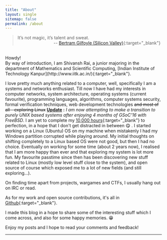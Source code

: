 ```yaml
---
title: "About"
layout: single
sitemap: false
permalink: /about
---
```


> It’s not magic, it’s talent and sweat.<br>&emsp;&emsp;&emsp;&emsp;&emsp;&emsp;&emsp;&emsp; -- [Bertram Gilfoyle (Silicon Valley)](https://www.youtube.com/watch?v=dkrzZ8-gfn0){:target="_blank"}

<br>
Howdy!<br>
By way of introduction, I am Shivansh Rai, a junior majoring in the department of Mathematics and Scientific Computing, [Indian Institute of Technology Kanpur](http://www.iitk.ac.in/){:target="_blank"}.

I love pretty much anything related to a computer, well, specifically I am a systems and networks enthusiast. Till now I have had my interests in computer networks, system architecture, operating systems (current favourite), programming languages, algorithms, computer systems security, formal verification techniques, web development technologies ~~and most of all - exploring Linux~~ **<u>Update</u> :** _I am now attempting to make a transition to purely UNIX based systems after enjoying 4 months of GSoC'16 with FreeBSD_. I am yet to complete my [10,000 hours](http://www.wisdomgroup.com/blog/10000-hours-of-practice/){:target="_blank"} to perfection, in a hope that I don't get distracted in between &#x1F60B; . I started working on a Linux (Ubuntu) OS on my machine when mistakenly I had my Windows partition corrupted while playing around. My initial thoughts on shifting completely to a Linux based OS were not good, but then I had no choice. Eventually on working for some time (about 2 years now), I realised that I am more happy than ever and that exploring my system is lot more fun. My favourite passtime since then has been discovering new stuff related to Linux (mostly low level stuff close to the system), and open source of course which exposed me to a lot of new fields (and still exploring...).

On finding time apart from projects, wargames and CTFs, I usually hang out on IRC or read.

As for my work and open source contributions, it's all in [Github](https://github.com/shivrai){:target="_blank"}.

I made this blog in a hope to share some of the interesting stuff which I come across, and also for some happy memories. &#x1F601;

Enjoy my posts and I hope to read your comments and feedback!

***
